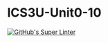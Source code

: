 # ICS3U-Unit0-10

[![GitHub's Super Linter](https://github.com/Aidan-moore/ICS3U-Unit0-10workflows/GitHub's%20Super%20Linter/badge.svg)](https://github.com/Aidan-moore/ICS3U-Unit0-10/actions)
